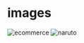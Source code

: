 # images
![ecommerce](https://github.com/shyamaldas-122/images/assets/83920184/e3e9be22-ba13-43ef-b67c-581bd3154405)
![naruto](https://github.com/shyamaldas-122/images/assets/83920184/1e21cb29-5105-4e81-903e-5f13cc55c6e6)
